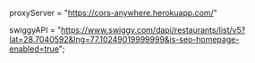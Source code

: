 proxyServer = "https://cors-anywhere.herokuapp.com/"


swiggyAPI = "https://www.swiggy.com/dapi/restaurants/list/v5?lat=28.7040592&lng=77.10249019999999&is-seo-homepage-enabled=true";
